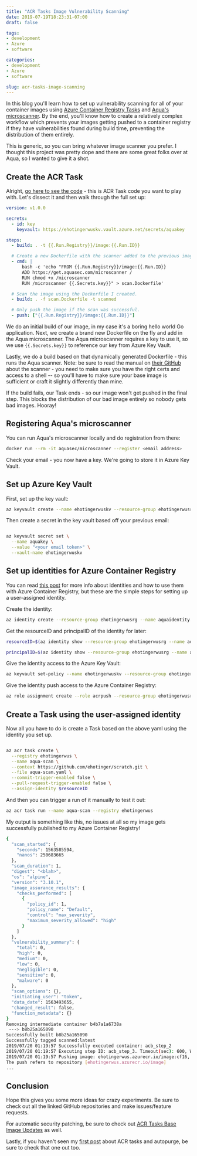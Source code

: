 ```yaml
---
title: "ACR Tasks Image Vulnerability Scanning"
date: 2019-07-19T18:23:31-07:00
draft: false

tags:
- development
- Azure
- software

categories:
- development
- Azure
- software

slug: acr-tasks-image-scanning
---
```


In this blog you'll learn how to set up vulnerability scanning for all of your container images using [Azure Container Registry Tasks](https://docs.microsoft.com/en-us/azure/container-registry/container-registry-tasks-overview) and [Aqua's microscanner](https://github.com/aquasecurity/microscanner). By the end, you'll know how to create a relatively complex workflow which prevents your images getting pushed to a container registry if they have vulnerabilities found during build time, preventing the distribution of them entirely.

This is generic, so you can bring whatever image scanner you prefer. I thought this project was pretty dope and there are some great folks over at Aqua, so I wanted to give it a shot. 

## Create the ACR Task

Alright, [go here to see the code](https://github.com/ehotinger/scratch/blob/master/aqua-scan.yaml) - this is ACR Task code you want to play with. Let's dissect it and then walk through the full set up:

```yaml
version: v1.0.0

secrets:
  - id: key
    keyvault: https://ehotingerwuskv.vault.azure.net/secrets/aquakey

steps:
  - build: . -t {{.Run.Registry}}/image:{{.Run.ID}}

  # Create a new Dockerfile with the scanner added to the previous image.
  - cmd: |
      bash -c 'echo "FROM {{.Run.Registry}}/image:{{.Run.ID}}
      ADD https://get.aquasec.com/microscanner /
      RUN chmod +x /microscanner
      RUN /microscanner {{.Secrets.key}}" > scan.Dockerfile'

  # Scan the image using the Dockerfile I created.
  - build: . -f scan.Dockerfile -t scanned

  # Only push the image if the scan was successful.
  - push: ["{{.Run.Registry}}/image:{{.Run.ID}}"]
```

We do an initial build of our image, in my case it's a boring hello world Go application. Next, we create a brand new Dockerfile on the fly and add in the Aqua microscanner. The Aqua microscanner requires a key to use it, so we use `{{.Secrets.key}}` to reference our key from Azure Key Vault.

Lastly, we do a build based on that dynamically generated Dockerfile - this runs the Aqua scanner. Note: be sure to read the manual on [their GitHub](https://github.com/aquasecurity/microscanner) about the scanner - you need to make sure you have the right certs and access to a shell -- so you'll have to make sure your base image is sufficient or craft it slightly differently than mine.

If the build fails, our Task ends - so our image won't get pushed in the final step. This blocks the distribution of our bad image entirely so nobody gets bad images. Hooray!

## Registering Aqua's microscanner

You can run Aqua's microscanner locally and do registration from there:

```sh
docker run --rm -it aquasec/microscanner --register <email address>
```

Check your email - you now have a key. We're going to store it in Azure Key Vault.

## Set up Azure Key Vault

First, set up the key vault:

```sh
az keyvault create --name ehotingerwuskv --resource-group ehotingerwusrg --location westus
```

Then create a secret in the key vault based off your previous email:

```sh

az keyvault secret set \
  --name aquakey \
  --value "<your email token>" \
  --vault-name ehotingerwuskv
```

## Set up identities for Azure Container Registry

You can read [this post](https://docs.microsoft.com/en-us/azure/container-registry/container-registry-tasks-authentication-managed-identity) for more info about identities and how to use them with Azure Container Registry, but these are the simple steps for setting up a user-assigned identity.

Create the identity:

```sh
az identity create --resource-group ehotingerwusrg --name aquaidentity
```

Get the resourceID and principalID of the identity for later:

```sh
resourceID=$(az identity show --resource-group ehotingerwusrg --name aquaidentity --query id --output tsv)

principalID=$(az identity show --resource-group ehotingerwusrg --name aquaidentity --query principalId --output tsv)
```

Give the identity access to the Azure Key Vault:

```sh
az keyvault set-policy --name ehotingerwuskv --resource-group ehotingerwusrg --object-id $principalID --secret-permissions get
```

Give the identity push access to the Azure Container Registry:

```sh
az role assignment create --role acrpush --resource-group ehotingerwusrg --assignee $principalID
```

## Create a Task using the user-assigned identity

Now all you have to do is create a Task based on the above yaml using the identity you set up.

```sh

az acr task create \
  --registry ehotingerwus \
  --name aqua-scan \
  --context https://github.com/ehotinger/scratch.git \
  --file aqua-scan.yaml \
  --commit-trigger-enabled false \
  --pull-request-trigger-enabled false \
  --assign-identity $resourceID
```

And then you can trigger a run of it manually to test it out:

```sh
az acr task run --name aqua-scan --registry ehotingerwus
```

My output is something like this, no issues at all so my image gets successfully published to my Azure Container Registry!

```sh
{
  "scan_started": {
    "seconds": 1563585594,
    "nanos": 250683665
  },
  "scan_duration": 1,
  "digest": "<blah>",
  "os": "alpine",
  "version": "3.10.1",
  "image_assurance_results": {
    "checks_performed": [
      {
        "policy_id": 1,
        "policy_name": "Default",
        "control": "max_severity",
        "maximum_severity_allowed": "high"
      }
    ]
  },
  "vulnerability_summary": {
    "total": 0,
    "high": 0,
    "medium": 0,
    "low": 0,
    "negligible": 0,
    "sensitive": 0,
    "malware": 0
  },
  "scan_options": {},
  "initiating_user": "token",
  "data_date": 1563493655,
  "changed_result": false,
  "function_metadata": {}
}
Removing intermediate container b4b7a1a6738a
 ---> b8b25a165090
Successfully built b8b25a165090
Successfully tagged scanned:latest
2019/07/20 01:19:57 Successfully executed container: acb_step_2
2019/07/20 01:19:57 Executing step ID: acb_step_3. Timeout(sec): 600, Working directory: '', Network: 'acb_default_network'
2019/07/20 01:19:57 Pushing image: ehotingerwus.azurecr.io/image:cf16, attempt 1
The push refers to repository [ehotingerwus.azurecr.io/image]
...
```

## Conclusion

Hope this gives you some more ideas for crazy experiments. Be sure to check out all the linked GitHub repositories and make issues/feature requests.

For automatic security patching, be sure to check out [ACR Tasks Base Image Updates](https://docs.microsoft.com/en-us/azure/container-registry/container-registry-tutorial-base-image-update) as well.

Lastly, if you haven't seen my [first post](https://ehotinger.github.io/blog/acr-tasks-daily-autopurge/) about ACR tasks and autopurge, be sure to check that one out too.